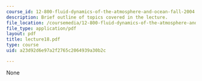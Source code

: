 ```yaml
---
course_id: 12-800-fluid-dynamics-of-the-atmosphere-and-ocean-fall-2004
description: Brief outline of topics covered in the lecture.
file_location: /coursemedia/12-800-fluid-dynamics-of-the-atmosphere-and-ocean-fall-2004/a23d92d6e97a2f2765c2064939a30b2c_lecture18.pdf
file_type: application/pdf
layout: pdf
title: lecture18.pdf
type: course
uid: a23d92d6e97a2f2765c2064939a30b2c

---
```

None